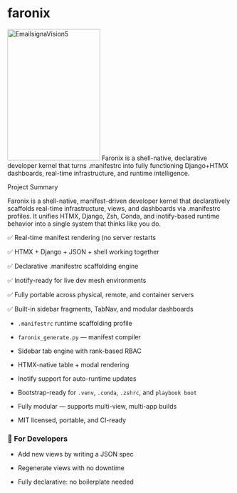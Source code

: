 # faronix
<img width="208" height="294" alt="EmailsignaVision5" src="https://github.com/user-attachments/assets/c8f7a85c-5222-4948-a032-bc45cbb700ea" />
Faronix is a shell-native, declarative developer kernel that turns .manifestrc into fully functioning Django+HTMX dashboards, real-time infrastructure, and runtime intelligence.

Project Summary

Faronix is a shell-native, manifest-driven developer kernel that declaratively scaffolds real-time infrastructure, views, and dashboards via .manifestrc profiles. It unifies HTMX, Django, Zsh, Conda, and inotify-based runtime behavior into a single system that thinks like you do.

✅ Real-time manifest rendering (no server restarts

✅ HTMX + Django + JSON + shell working together

✅ Declarative .manifestrc scaffolding engine

✅ Inotify-ready for live dev mesh environments

✅ Fully portable across physical, remote, and container servers

✅ Built-in sidebar fragments, TabNav, and modular dashboards

- `.manifestrc` runtime scaffolding profile
  
- `faronix_generate.py` — manifest compiler
  
- Sidebar tab engine with rank-based RBAC
  
- HTMX-native table + modal rendering
  
- Inotify support for auto-runtime updates
  
- Bootstrap-ready for `.venv`, `.conda`, `.zshrc`, and `playbook boot`

- Fully modular — supports multi-view, multi-app builds
  
- MIT licensed, portable, and CI-ready

### 🧪 For Developers

- Add new views by writing a JSON spec
  
- Regenerate views with no downtime
  
- Fully declarative: no boilerplate needed

  
